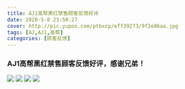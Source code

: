 ```yaml
---
title: AJ1高帮黑红禁售顾客反馈好评
date: 2020-5-8 23:58:27
cover: http://pic.yupoo.com/ptbxcp/eff39273/9f2e86aa.jpg
tags: [AJ,AJ1,高帮]
categories: [顾客反馈]
---
```


###  AJ1高帮黑红禁售顾客反馈好评，感谢兄弟！
![](http://pic.yupoo.com/ptbxcp/f3d33cc1/e7c6c8e5.jpg)
![](http://pic.yupoo.com/ptbxcp/e1b5504d/23216dcf.jpg)
![](http://pic.yupoo.com/ptbxcp/d8807726/54f8003c.jpg)
![](http://pic.yupoo.com/ptbxcp/eff39273/9f2e86aa.jpg)
